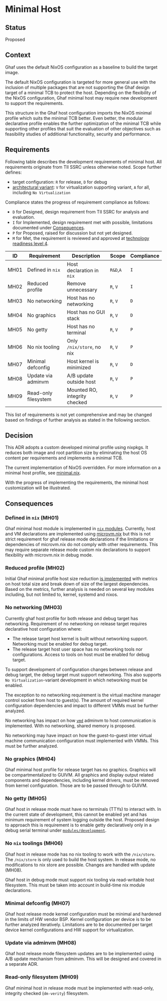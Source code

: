 <!--
    Copyright 2022-2023 TII (SSRC) and the Ghaf contributors
    SPDX-License-Identifier: CC-BY-SA-4.0
-->

# Minimal Host

## Status

Proposed

## Context

Ghaf uses the default NixOS configuration as a baseline to build the target image.

The default NixOS configuration is targeted for more general use with the inclusion of multiple packages that are not supporting the Ghaf design target of a minimal TCB to protect the host. Depending on the flexibility of the NixOS configuration, Ghaf minimal host may require new development to support the requirements.


This structure in the Ghaf host configuration imports the NixOS minimal profile which suits the minimal TCB better. Even better, the modular declarative profile enables the further optimization of the minimal TCB while supporting other profiles that suit the evaluation of other objectives such as feasibility studies of additional functionality,
security and performance.

## Requirements

Following table describes the development requirements of minimal host. All requirements originate from TII SSRC unless otherwise noted. Scope further defines:

* target configuration: `R` for release, `D` for debug
* [architectural variant](https://tiiuae.github.io/ghaf/architecture/variants.html): `V` for
 virtualization supporting variant, `A` for all, including `No Virtualization`

Compliance states the progress of requirement compliance as follows:

* `D` for Designed, design requirement from TII SSRC for analysis and evaluation.
* `I` for Implemented, design requirement met with possible, limitations documented
under [Consequences](#consequences).
* `P` for Proposed, raised for discussion but not yet designed.
* `M` for Met, the requirement is reviewed and approved at [technology readiness level 4](https://en.wikipedia.org/wiki/Technology_readiness_level).


| ID   | Requirement       | Description                | Scope    | Compliance |
|------|-------------------|----------------------------|----------|--------|
| MH01 | Defined in `nix`  | Host declaration in `nix`  | `R&D`,`A`| `I`    |
| MH02 | Reduced profile   | Remove unnecessary         | `R`, `V` | `I`    |
| MH03 | No networking     | Host has no networking     | `R`, `V` | `D`    |
| MH04 | No graphics       | Host has no GUI stack      | `R`, `V` | `D`    |
| MH05 | No getty          | Host has no terminal       | `R`, `V` | `P`    |
| MH06 | No nix tooling    | Only `/nix/store`, no nix  | `R`, `V` | `P`    |
| MH07 | Minimal defconfig | Host kernel is minimized   | `R`, `V` | `D`    |
| MH08 | Update via adminvm | A/B update outside host   | `R`, `V` | `P`    |
| MH09 | Read-only filesystem | Mounted RO, integrity checked | `R`, `V` |`P `|

This list of requirements is not yet comprehensive and may be changed based on findings of further analysis as stated in the following section.

## Decision

This ADR adopts a custom developed minimal profile using nixpkgs. It reduces both image and root partition size by eliminating the host OS content per requirements and implements a minimal TCB.

The current implementation of NixOS overridden. For more information on a minimal host profile, see [minimal.nix](https://github.com/tiiuae/ghaf/blob/main/modules/host/minimal.nix).

With the progress of implementing the requirements, the minimal host customization will be illustrated.

## Consequences

### Defined in `nix` (MH01)

Ghaf minimal host module is implemented in [`nix` modules](https://github.com/tiiuae/ghaf/tree/main/modules/host).
Currently, host and VM declarations are implemented using [microvm.nix](https://github.com/tiiuae/ghaf/blob/main/modules/host/microvm.nix) but this is not strict requirement for ghaf release mode declarations if the limitations or dependencies of microvm.nix do not comply with other requirements. This may require separate release mode custom nix declarations to support flexibility with microvm.nix in debug mode.

### Reduced profile (MH02)

Initial Ghaf minimal profile host size reduction [is implemented](https://github.com/tiiuae/ghaf/pull/95) with metrics on host total size and break down of size of the largest dependencies. Based on the metrics, further analysis is needed on several key modules including, but not limited to, kernel, systemd and nixos.

### No networking (MH03)

Currently ghaf host profile for both release and debug target has networking. Requirement of no networking on release target requires declarative host configuration where:
- The release target host kernel is built without networking support. Networking must be enabled for debug target.
- The release target host user space has no networking tools nor configurations. Access to tools on host must be enabled for debug target.

To support development of configuration changes between release and debug target, the debug target must support networking. This also supports `No Virtualization`-variant development in which networking must be enabled.

The exception to no networking requirement is the virtual machine manager control socket from host to guest(s). The amount of required kernel configuration dependencies and impact to different VMMs must be further analyzed.

No networking has impact on how [`vmd`](https://github.com/tiiuae/vmd/blob/main/doc/design.md) adminvm to host communication is implemented. With no networking, shared memory is proposed.

No networking may have impact on how the guest-to-guest inter virtual machine communication configuration must implemented with VMMs. This must be further analyzed.

### No graphics (MH04)

Ghaf minimal host profile for release target has no graphics. Graphics will be compartmentalized to GUIVM.
All graphics and display output related components and dependencies, including kernel drivers, must be removed from kernel configuration. Those are to be passed through to GUIVM.

### No getty (MH05)

Ghaf host in release mode must have no terminals (TTYs) to interact with. In the current state of development, this cannot be enabled yet and has minimum requirement of system logging outside the host. Proposed design to approach this is requirement is to enable getty declaratively only in a debug serial terminal under [`modules/development`](https://github.com/tiiuae/ghaf/tree/main/modules/development).

### No `nix` toolings (MH06)

Ghaf host in release mode has no nix tooling to work with the `/nix/store`. The `/nix/store` is only used to build the host system. In release mode, no modifications to nix store are possible. Changes are handled with update (MH08).

Ghaf host in debug mode must support nix tooling via read-writable host filesystem. This must be taken into account in build-time nix module declarations.

### Minimal defconfig (MH07)

Ghaf host release mode kernel configuration must be minimal and hardened in the limits of HW vendor BSP. Kernel configuration per device is to be further analyzed iteratively. Limitations are to be documented per target device kernel configurations and HW support for virtualization.

### Update via adminvm (MH08)

Ghaf host release mode filesystem updates are to be implemented using A/B update mechanism from adminvm. This will be designed and covered in a separate ADR.

### Read-only filesystem (MH09)

Ghaf minimal host in release mode must be implemented with read-only, integrity checked (`dm-verity`) filesystem. 

